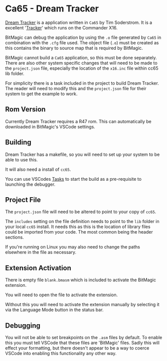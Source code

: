 # Ca65 - Dream Tracker

[Dream Tracker](https://www.dreamtracker.org/) is a application written in `Ca65` by Tim Soderstrom. It is a excellent '[Tracker](https://en.wikipedia.org/wiki/Music_tracker)' which runs on the Commander X16.

BitMagic can debug the application by using the `.o` file generated by `Ca65` in combination with the `.cfg` file used. The object file (`.o`) must be created as this contains the binary to source map that is required by BitMagic.

BitMagic cannot build a `Ca65` application, so this must be done separately. There are also other system specific changes that will need to be made to the `project.json` file, especially the location of the `x16.inc` file within cc65 lib folder.

For simplicity there is a task included in the project to build Dream Tracker. The reader will need to modify this and the `project.json` file for their system to get the example to work.

## Rom Version

Currently Dream Tracker requires a R47 rom. This can automatically be downloaded in BitMagic's VSCode settings.

## Building

Dream Tracker has a makefile, so you will need to set up your system to be able to use this.

It will also need a install of `cc65`.

You can use VSCodes [Tasks](https://code.visualstudio.com/docs/editor/tasks) to start the build as a pre-requisite to launching the debugger.

## Project File

The `project.json` file will need to be altered to point to your copy of `cc65`.

The `includes` setting on the file definition needs to point to the `lib` folder in your local `cc65` install. It needs this as this is the location of library files could be imported from your code. The most common being the header sections.

If you're running on Linux you may also need to change the paths elsewhere in the file as necessary.

## Extension Activation

There is empty file `blank.bmasm` which is included to activate the BitMagic extension.

You will need to open the file to activate the extension.

Without this you will need to activate the extension manually by selecting it via the Language Mode button in the status bar.

## Debugging

You will not be able to set breakpoints on the `.asm` files by default. To enable this you must tell VSCode that these files are 'BitMagic' files. Sadly this will effect your formatting, but there doesn't appear to be a way to coerce VSCode into enabling this functionality any other way.
